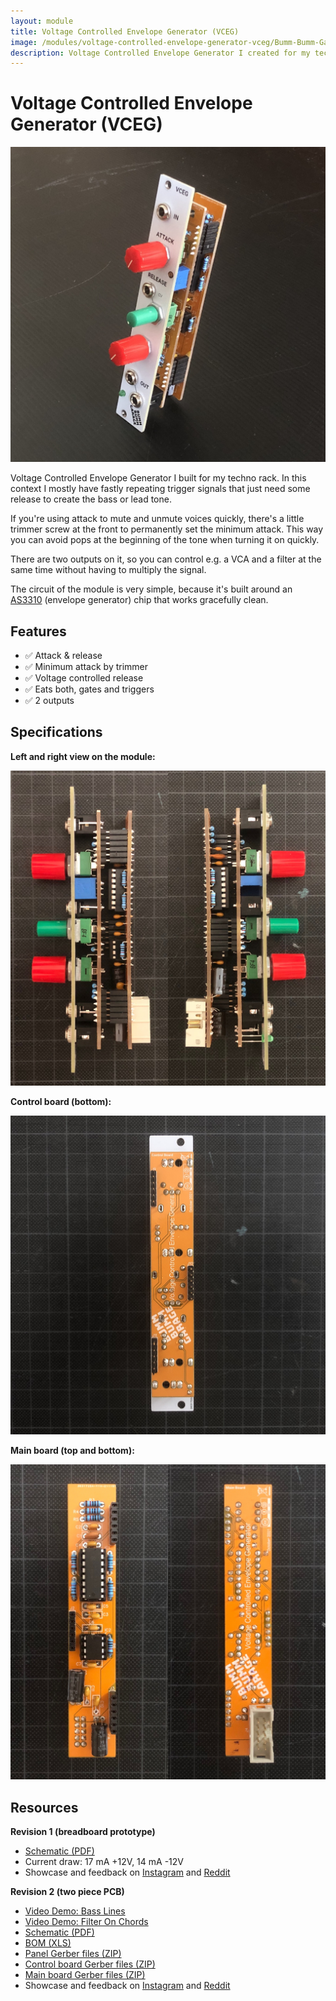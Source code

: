 ```yaml
---
layout: module
title: Voltage Controlled Envelope Generator (VCEG)
image: /modules/voltage-controlled-envelope-generator-vceg/Bumm-Bumm-Garage-Voltage-Controlled-Envelope-Generator-VCEG.jpg
description: Voltage Controlled Envelope Generator I created for my techno rack.
---
```


# Voltage Controlled Envelope Generator (VCEG)

![](REV-2/Bumm-Bumm-Garage-Voltage-Controlled-Envelope-Generator-VCEG.jpg)

Voltage Controlled Envelope Generator I built for my techno rack. In this context I mostly have fastly repeating trigger signals that just need some release to create the bass or lead tone.

If you're using attack to mute and unmute voices quickly, there's a little trimmer screw at the front to permanently set the minimum attack. This way you can avoid pops at the beginning of the tone when turning it on quickly.

There are two outputs on it, so you can control e.g. a VCA and a filter at the same time without having to multiply the signal.

The circuit of the module is very simple, because it's built around an [AS3310](https://www.alfarzpp.lv/eng/sc/AS3310.php) (envelope generator) chip that works gracefully clean.

## Features

- ✅ Attack & release
- ✅ Minimum attack by trimmer
- ✅ Voltage controlled release
- ✅ Eats both, gates and triggers
- ✅ 2 outputs

## Specifications

**Left and right view on the module:**

![](REV-2/Bumm-Bumm-Garage-Voltage-Controlled-Envelope-Generator-VCEG-Left-and-Top.JPG)

**Control board (bottom):**

![](REV-2/Bumm-Bumm-Garage-Voltage-Controlled-Envelope-Generator-VCEG-Control-Board.JPG)

**Main board (top and bottom):**

![](REV-2/Bumm-Bumm-Garage-Voltage-Controlled-Envelope-Generator-VCEG-Main-Board.JPG)

## Resources

**Revision 1 (breadboard prototype)**

* [Schematic (PDF)](REV-1/Bumm-Bumm-Garage-Voltage-Controlled-Envelope-Generator-REV-1-Schematic.pdf)
* Current draw: 17 mA +12V, 14 mA -12V
* Showcase and feedback on [Instagram](https://www.instagram.com/p/CVr-wQ2NpD9/) and [Reddit](https://www.reddit.com/r/synthdiy/comments/qjlsp3/diy_voltage_controlled_attack_release_eurorack/)

**Revision 2 (two piece PCB)**

* [Video Demo: Bass Lines](https://youtu.be/kLFvXCiCb9g)
* [Video Demo: Filter On Chords](https://www.youtube.com/watch?v=B0mmiwY81mQ)
* [Schematic (PDF)](REV-2/Bumm-Bumm-Garage-Voltage-Controlled-Envelope-Generator-REV-2-Schematic.pdf)
* [BOM (XLS)](REV-2/Bumm-Bumm-Garage-VCEG-Rev2-BOM.xls)
* [Panel Gerber files (ZIP)](REV-2/Bumm-Bumm-Garage-Voltage-Controlled-Envelope-Generator-REV-2-Gerber-Panel.zip)
* [Control board Gerber files (ZIP)](REV-2/Bumm-Bumm-Garage-Voltage-Controlled-Envelope-Generator-REV-2-Gerber-Control-Board.zip)
* [Main board Gerber files (ZIP)](REV-2/Bumm-Bumm-Garage-Voltage-Controlled-Envelope-Generator-REV-1-Gerber-Main-Board.zip)
* Showcase and feedback on [Instagram](https://www.instagram.com/p/CYDvkR_swXZ/) and [Reddit](https://www.reddit.com/r/synthdiy/comments/rr2led/voltage_controlled_envelope_generator_pcb/)

